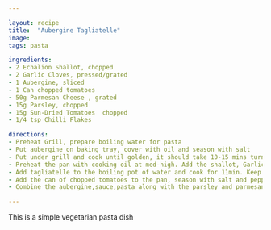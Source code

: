 ```yaml
---

layout: recipe
title:  "Aubergine Tagliatelle"
image: 
tags: pasta

ingredients:
- 2 Echalion Shallot, chopped
- 2 Garlic Cloves, pressed/grated
- 1 Aubergine, sliced
- 1 Can chopped tomatoes
- 50g Parmesan Cheese , grated
- 15g Parsley, chopped
- 15g Sun-Dried Tomatoes  chopped
- 1/4 tsp Chilli Flakes

directions:
- Preheat Grill, prepare boiling water for pasta
- Put aubergine on baking tray, cover with oil and season with salt
- Put under grill and cook until golden, it should take 10-15 mins turning halfway
- Preheat the pan with cooking oil at med-high. Add the shallot, Garlic, sun-dried tomatoes and chilli flakes, cook for 4 min until soft
- Add tagliatelle to the boiling pot of water and cook for 11min. Keep in mind the pot you're using.
- Add the can of chopped tomatoes to the pan, season with salt and pepper and switch the pan to low-med heat until sauce is thickened. About 5 min
- Combine the aubergine,sauce,pasta along with the parsley and parmesan and serve

---
```


This is a simple vegetarian pasta dish

